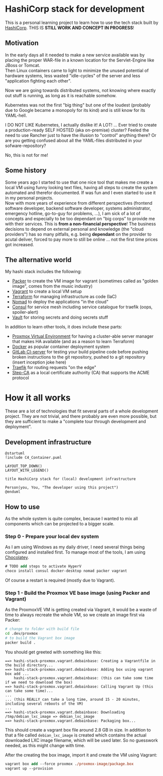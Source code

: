 # HashiCorp stack for development

This is a personal learning project to learn how to use the tech stack built by [HashiCorp](https://www.hashicorp.com/). THIS IS **STILL WORK AND CONCEPT IN PROGRESS**!


## Motivation
In the early days all it needed to make a new service available was by placing the proper WAR-file in a known location for the Servlet-Engine like JBoss or Tomcat.  
Then Linux containers came to light to minimize the unused potential of hardware systems, less wasted "idle-cycles" of the server and less "application fighting each other".

Now we are going towards distributed systems, not knowing where exactly out stuff is running, as long as it is reachable somehow.

Kubernetes was not the first "big thing" but one of the loudest (probably due to Google became a monopoly for its kind) and is still know for its YAML-hell.

I DO NOT LIKE Kubernetes, I actually dislike it! A LOT! ... Ever tried to create a production-ready SELF HOSTED (aka on-premise) cluster? Feeled the need to use Rancher just to have the illusion to "control" anything there? Or are you getting confused about all the YAML-files distributed in your sofware-repository?

No, this is not for me!

## Some history

Some years ago I started to use that one nice tool that makes me create a local VM using funny looking text files, having all steps to create the system automated and therefor documented. If was fun and I even started to use it in my personal projects.  
Now with more years of experience from different perspectives (frontend software developer, backend software developer, systems administrator, emergency hotline, go-to-guy for problems, ...), I am sick of a lot of concepts and especially to be too dependant on "big corps" to provide me with their services. This is **from a non-financial perspective**! The business decisions to depend on external personal and knowledge (the "cloud providers") has so many pitfalls, e.g. being **dependant** on the provider to acutal deliver, forced to pay more to still be online ... not the first time prices got increased.

## The alternative world

My hashi stack includes the following:

* [Packer](https://www.packer.io/) to create the VM image for vagrant (sometimes called as "golden image", comes from the music industry)
* [Vagrant](https://www.vagrantup.com/) to create a local VM setup
* [Terraform](https://www.terraform.io/) for managing infrastructure as code (IaC)
* [Nomad](https://www.nomadproject.io/) to deploy the applications "in the cloud"
* [Consul](https://www.consul.io/) for service mesh including service catalogue for traefik (oops, spoiler-alert)
* [Vault](https://www.vaultproject.io/) for storing secrets and doing secrets stuff

In addition to learn other tools, it does include these parts:

* [Proxmox Virtual Environment](https://proxmox.com/en/proxmox-ve) for having a cluster-able server manager that makes HA available (and as a reason to learn Terraform)
* [Docker](https://www.docker.com/) as popular container deployment system
* [GitLab CI-server](https://about.gitlab.com/) for testing your build pipeline code before pushing broken instructions to the git repository, pushed to a git repository (insert inception joke here)
* [Traefik](https://traefik.io/traefik/) for routing requests "on the edge"
* [Step-CA](https://smallstep.com/certificates/) as a local certificate authority (CA) that supports the ACME protocol

# How it all works

These are a lot of technologies that fit several parts of a whole development project. They are not trivial, and there probably are even more possible, but they are sufficient to make a "complete tour through development and deployment".

## Development infrastructure

```plantuml
@startuml
!include C4_Container.puml

LAYOUT_TOP_DOWN()
LAYOUT_WITH_LEGEND()

title HashiCorp stack for (local) development infrastructure

Person(you, You, "The developer using this project")
@enduml
```

## How to use

As the whole system is quite complex, because I wanted to mix all components which can be projected to a bigger scale.

### Step 0 - Prepare your local dev system

As I am using Windows as my daily driver, I need several things being configured and installed first. To manage most of the tools, I am using [Chocolatey](https://chocolatey.org/).

```ps
# TODO add steps to activate HyperV
choco install consul docker-desktop nomad packer vagrant
```

Of course a restart is required (mostly due to Vagrant).

### Step 1 - Build the Proxmox VE base image (using Packer and Vagrant)

As the ProxmoxVE VM is getting created via Vagrant, it would be a waste of time to always recreate the whole VM, so we create an image first via Packer:
```sh
# change to folder with build file
cd .dev/proxmox
# to build the Vagrant box image
packer build .
```

You should get greeted with something like this:
```
==> hashi-stack-proxmox.vagrant.debainbase: Creating a Vagrantfile in the build directory...
==> hashi-stack-proxmox.vagrant.debainbase: Adding box using vagrant box add ...
    hashi-stack-proxmox.vagrant.debainbase: (this can take some time if we need to download the box)
==> hashi-stack-proxmox.vagrant.debainbase: Calling Vagrant Up (this can take some time)...
...
... (this REALLY can take a long time, around 15 - 20 minutes, including several reboots of the VM)
...
==> hashi-stack-proxmox.vagrant.debainbase: Downloading /tmp/debian_lxc_image => debian_lxc_image
==> hashi-stack-proxmox.vagrant.debainbase: Packaging box...
```

This should create a vagrant box file around 2.8 GB in size. In addition to that a file called `debian_lxc_image` is created which contains the actual downloaded LXC image filename, which will be used later. So no guesswork needed, as this might change with time.

After the creating the box image, import it and create the VM using Vagrant:

```ps
vagrant box add --force proxmox ./proxmox-image/package.box
vagrant up --provision
```

